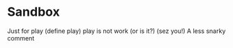 Sandbox
=======

Just for play (define play)
play is not work (or is it?) (sez you!)
A less snarky comment
